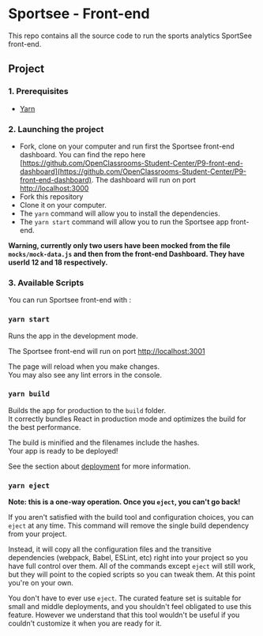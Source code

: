 # Sportsee - Front-end

This repo contains all the source code to run the sports analytics SportSee front-end.

## Project

### 1. Prerequisites

- [Yarn](https://yarnpkg.com/)

### 2. Launching the project

- Fork, clone on your computer and run first the Sportsee front-end dashboard. You can find the repo here [https://github.com/OpenClassrooms-Student-Center/P9-front-end-dashboard](https://github.com/OpenClassrooms-Student-Center/P9-front-end-dashboard). The dashboard will run on port [http://localhost:3000](http://localhost:3000)
- Fork this repository
- Clone it on your computer.
- The `yarn` command will allow you to install the dependencies.
- The `yarn start` command will allow you to run the Sportsee app front-end.

**Warning, currently only two users have been mocked from the file ``mocks/mock-data.js`` and then from the front-end Dashboard. They have userId 12 and 18 respectively.**

### 3. Available Scripts

You can run Sportsee front-end with :

### `yarn start`

Runs the app in the development mode.

The Sportsee front-end will run on port [http://localhost:3001](http://localhost:3001)

The page will reload when you make changes.\
You may also see any lint errors in the console.

### `yarn build`

Builds the app for production to the `build` folder.\
It correctly bundles React in production mode and optimizes the build for the best performance.

The build is minified and the filenames include the hashes.\
Your app is ready to be deployed!

See the section about [deployment](https://facebook.github.io/create-react-app/docs/deployment) for more information.

### `yarn eject`

**Note: this is a one-way operation. Once you `eject`, you can't go back!**

If you aren't satisfied with the build tool and configuration choices, you can `eject` at any time. This command will remove the single build dependency from your project.

Instead, it will copy all the configuration files and the transitive dependencies (webpack, Babel, ESLint, etc) right into your project so you have full control over them. All of the commands except `eject` will still work, but they will point to the copied scripts so you can tweak them. At this point you're on your own.

You don't have to ever use `eject`. The curated feature set is suitable for small and middle deployments, and you shouldn't feel obligated to use this feature. However we understand that this tool wouldn't be useful if you couldn't customize it when you are ready for it.
